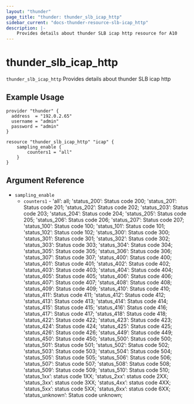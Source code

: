 ```yaml
---
layout: "thunder"
page_title: "thunder: thunder_slb_icap_http"
sidebar_current: "docs-thunder-resource-slb-icap_http"
description: |-
    Provides details about thunder SLB icap http resource for A10
---
```


# thunder\_slb\_icap\_http

`thunder_slb_icap_http` Provides details about thunder SLB icap http
## Example Usage


```hcl
provider "thunder" {
  address  = "192.0.2.65"
  username = "admin"
  password = "admin"
}

resource "thunder_slb_icap_http" "icap" {
	sampling_enable {
	    counters1 = "all"
	}
}
```

## Argument Reference

* `sampling_enable`
    * `counters1` - 'all’: all; 'status_200’: Status code 200; 'status_201’: Status code 201; 'status_202’: Status code 202; 'status_203’: Status code 203; 'status_204’: Status code 204; 'status_205’: Status code 205; 'status_206’: Status code 206; 'status_207’: Status code 207; 'status_100’: Status code 100; 'status_101’: Status code 101; 'status_102’: Status code 102; 'status_300’: Status code 300; 'status_301’: Status code 301; 'status_302’: Status code 302; 'status_303’: Status code 303; 'status_304’: Status code 304; 'status_305’: Status code 305; 'status_306’: Status code 306; 'status_307’: Status code 307; 'status_400’: Status code 400; 'status_401’: Status code 401; 'status_402’: Status code 402; 'status_403’: Status code 403; 'status_404’: Status code 404; 'status_405’: Status code 405; 'status_406’: Status code 406; 'status_407’: Status code 407; 'status_408’: Status code 408; 'status_409’: Status code 409; 'status_410’: Status code 410; 'status_411’: Status code 411; 'status_412’: Status code 412; 'status_413’: Status code 413; 'status_414’: Status code 414; 'status_415’: Status code 415; 'status_416’: Status code 416; 'status_417’: Status code 417; 'status_418’: Status code 418; 'status_422’: Status code 422; 'status_423’: Status code 423; 'status_424’: Status code 424; 'status_425’: Status code 425; 'status_426’: Status code 426; 'status_449’: Status code 449; 'status_450’: Status code 450; 'status_500’: Status code 500; 'status_501’: Status code 501; 'status_502’: Status code 502; 'status_503’: Status code 503; 'status_504’: Status code 504; 'status_505’: Status code 505; 'status_506’: Status code 506; 'status_507’: Status code 507; 'status_508’: Status code 508; 'status_509’: Status code 509; 'status_510’: Status code 510; 'status_1xx’: status code 1XX; 'status_2xx’: status code 2XX; 'status_3xx’: status code 3XX; 'status_4xx’: status code 4XX; 'status_5xx’: status code 5XX; 'status_6xx’: status code 6XX; 'status_unknown’: Status code unknown;